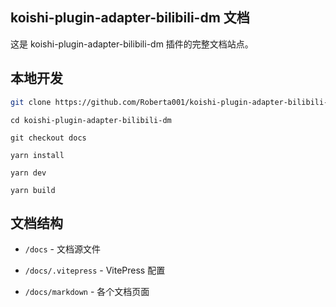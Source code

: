 ## koishi-plugin-adapter-bilibili-dm 文档

这是 koishi-plugin-adapter-bilibili-dm 插件的完整文档站点。

## 本地开发

```bash
git clone https://github.com/Roberta001/koishi-plugin-adapter-bilibili-dm.git
```
```
cd koishi-plugin-adapter-bilibili-dm
```
```
git checkout docs
```
```
yarn install
```
```
yarn dev
```
```
yarn build
```

## 文档结构

- `/docs` - 文档源文件
- `/docs/.vitepress` - VitePress 配置

- `/docs/markdown` - 各个文档页面

